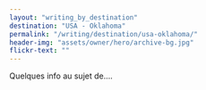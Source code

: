 ```yaml
---
layout: "writing_by_destination"
destination: "USA - Oklahoma"
permalink: "/writing/destination/usa-oklahoma/"
header-img: "assets/owner/hero/archive-bg.jpg"
flickr-text: ""
---
```


Quelques info au sujet de....